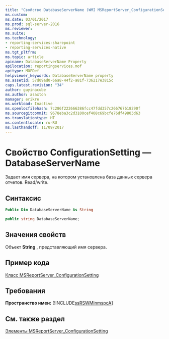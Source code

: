 ```yaml
---
title: "Свойство DatabaseServerName (WMI MSReportServer_ConfigurationSetting) | Документы Майкрософт"
ms.custom: 
ms.date: 03/01/2017
ms.prod: sql-server-2016
ms.reviewer: 
ms.suite: 
ms.technology:
- reporting-services-sharepoint
- reporting-services-native
ms.tgt_pltfrm: 
ms.topic: article
apiname: DatabaseServerName Property
apilocation: reportingservices.mof
apitype: MOFDef
helpviewer_keywords: DatabaseServerName property
ms.assetid: 57d09ad0-66a8-44f2-a81f-736217e3815c
caps.latest.revision: "34"
author: guyinacube
ms.author: asaxton
manager: erikre
ms.workload: Inactive
ms.openlocfilehash: 7c286f222666386fcc47fdd357c266767618290f
ms.sourcegitcommit: 9678eba3c2d3100cef408c69bcfe76df49803d63
ms.translationtype: HT
ms.contentlocale: ru-RU
ms.lasthandoff: 11/09/2017
---
```

# <a name="configurationsetting-property---databaseservername"></a>Свойство ConfigurationSetting — DatabaseServerName
  Задает имя сервера, на котором установлена база данных сервера отчетов. Read/write.  
  
## <a name="syntax"></a>Синтаксис  
  
```vb  
Public Dim DatabaseServerName As String  
```  
  
```csharp  
public string DatabaseServerName;  
```  
  
## <a name="property-values"></a>Значения свойств  
 Объект **String** , представляющий имя сервера.  
  
## <a name="example-code"></a>Пример кода  
 [Класс MSReportServer_ConfigurationSetting](../../reporting-services/wmi-provider-library-reference/msreportserver-configurationsetting-class.md)  
  
## <a name="requirements"></a>Требования  
 **Пространство имен:** [!INCLUDE[ssRSWMInmspcA](../../includes/ssrswminmspca-md.md)]  
  
## <a name="see-also"></a>См. также раздел  
 [Элементы MSReportServer_ConfigurationSetting](../../reporting-services/wmi-provider-library-reference/msreportserver-configurationsetting-members.md)  
  
  
